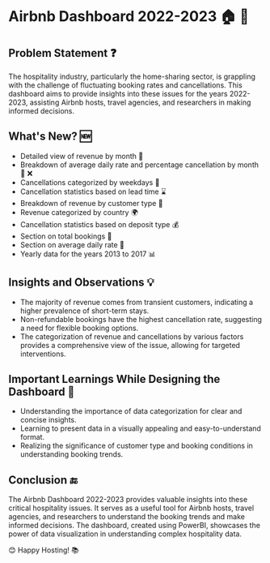 # Airbnb Dashboard 2022-2023 :house: :calendar:

## Problem Statement :question:

The hospitality industry, particularly the home-sharing sector, is grappling with the challenge of fluctuating booking rates and cancellations. This dashboard aims to provide insights into these issues for the years 2022-2023, assisting Airbnb hosts, travel agencies, and researchers in making informed decisions.

## What's New? :new:

- Detailed view of revenue by month 📅
- Breakdown of average daily rate and percentage cancellation by month 💸 ❌
- Cancellations categorized by weekdays 📅
- Cancellation statistics based on lead time ⌛
- Breakdown of revenue by customer type 👥
- Revenue categorized by country 🌍
- Cancellation statistics based on deposit type 💰
- Section on total bookings 📑
- Section on average daily rate 💸
- Yearly data for the years 2013 to 2017 📊

## Insights and Observations :bulb:

- The majority of revenue comes from transient customers, indicating a higher prevalence of short-term stays.
- Non-refundable bookings have the highest cancellation rate, suggesting a need for flexible booking options.
- The categorization of revenue and cancellations by various factors provides a comprehensive view of the issue, allowing for targeted interventions.

## Important Learnings While Designing the Dashboard :book:

- Understanding the importance of data categorization for clear and concise insights.
- Learning to present data in a visually appealing and easy-to-understand format.
- Realizing the significance of customer type and booking conditions in understanding booking trends.

## Conclusion :end:

The Airbnb Dashboard 2022-2023 provides valuable insights into these critical hospitality issues. It serves as a useful tool for Airbnb hosts, travel agencies, and researchers to understand the booking trends and make informed decisions. The dashboard, created using PowerBI, showcases the power of data visualization in understanding complex hospitality data.

😊 Happy Hosting! 📚
